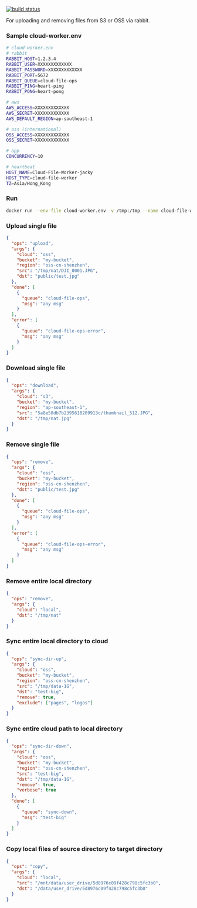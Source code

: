 [![build status][travis-image]][travis-url]

[travis-image]: https://travis-ci.org/jackytck/rabbit-node-oss-s3-docker.svg?branch=master
[travis-url]: https://travis-ci.org/jackytck/rabbit-node-oss-s3-docker

For uploading and removing files from S3 or OSS via rabbit.

### Sample cloud-worker.env
```bash
# cloud-worker.env
# rabbit
RABBIT_HOST=1.2.3.4
RABBIT_USER=XXXXXXXXXXXXX
RABBIT_PASSWORD=XXXXXXXXXXXXX
RABBIT_PORT=5672
RABBIT_QUEUE=cloud-file-ops
RABBIT_PING=heart-ping
RABBIT_PONG=heart-pong

# aws
AWS_ACCESS=XXXXXXXXXXXXX
AWS_SECRET=XXXXXXXXXXXXX
AWS_DEFAULT_REGION=ap-southeast-1

# oss (international)
OSS_ACCESS=XXXXXXXXXXXXX
OSS_SECRET=XXXXXXXXXXXXX

# app
CONCURRENCY=10

# heartbeat
HOST_NAME=Cloud-File-Worker-jacky
HOST_TYPE=cloud-file-worker
TZ=Asia/Hong_Kong
```

### Run
```bash
docker run --env-file cloud-worker.env -v /tmp:/tmp --name cloud-file-worker -d jackytck/rabbit-node-oss-s3-docker:v0.0.1
```

### Upload single file
```json
{
  "ops": "upload",
  "args": {
    "cloud": "oss",
    "bucket": "my-bucket",
    "region": "oss-cn-shenzhen",
    "src": "/tmp/nat/DJI_0001.JPG",
    "dst": "public/test.jpg"
  },
  "done": [
    {
      "queue": "cloud-file-ops",
      "msg": "any msg"
    }
  ],
  "error": [
    {
      "queue": "cloud-file-ops-error",
      "msg": "any msg"
    }
  ]
}
```

### Download single file
```json
{
  "ops": "download",
  "args": {
    "cloud": "s3",
    "bucket": "my-bucket",
    "region": "ap-southeast-1",
    "src": "5a8e58db7b2395618209913c/thumbnail_512.JPG",
    "dst": "/tmp/nat.jpg"
  }
}
```

### Remove single file
```json
{
  "ops": "remove",
  "args": {
    "cloud": "oss",
    "bucket": "my-bucket",
    "region": "oss-cn-shenzhen",
    "dst": "public/test.jpg"
  },
  "done": [
    {
      "queue": "cloud-file-ops",
      "msg": "any msg"
    }
  ],
  "error": [
    {
      "queue": "cloud-file-ops-error",
      "msg": "any msg"
    }
  ]
}
```

### Remove entire local directory
```json
{
  "ops": "remove",
  "args": {
    "cloud": "local",
    "dst": "/tmp/nat"
  }
}
```

### Sync entire local directory to cloud
```json
{
  "ops": "sync-dir-up",
  "args": {
    "cloud": "oss",
    "bucket": "my-bucket",
    "region": "oss-cn-shenzhen",
    "src": "/tmp/data-1G",
    "dst": "test-big",
    "remove": true,
    "exclude": ["pages", "logos"]
  }
}
```

### Sync entire cloud path to local directory
```json
{
  "ops": "sync-dir-down",
  "args": {
    "cloud": "oss",
    "bucket": "my-bucket",
    "region": "oss-cn-shenzhen",
    "src": "test-big",
    "dst": "/tmp/data-1G",
    "remove": true,
    "verbose": true
  },
  "done": [
    {
      "queue": "sync-down",
      "msg": "test-big"
    }
  ]
}
```

### Copy local files of source directory to target directory
```json
{
  "ops": "copy",
  "args": {
    "cloud": "local",
    "src": "/mnt/data/user_drive/5d8976c09f428c798c5fc3b0",
    "dst": "/data/user_drive/5d8976c09f428c798c5fc3b0"
  }
}
```
